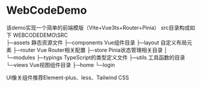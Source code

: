 # WebCodeDemo
该demo实现一个简单的前端模版（Vite+Vue3ts+Router+Pinia）
src目录构成如下
WEBCODEDEMO\SRC      
├─assets            静态资源文件
├─components        Vue组件目录
├─layout            自定义布局元素
├─router            Vue Router相关配置
├─store             Pinia状态管理相关目录
│  └─modules
├─typings           TypeScript的类型定义文件
├─utils             工具函数的目录
└─views             Vue视图组件目录
    ├─home
    └─login

UI像关组件推荐Element-plus、less、Tailwind CSS